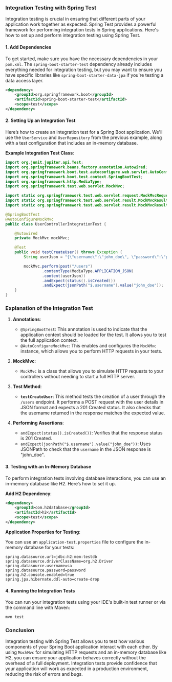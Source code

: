 ### Integration Testing with Spring Test

Integration testing is crucial in ensuring that different parts of your application work together as expected. Spring Test provides a powerful framework for performing integration tests in Spring applications. Here's how to set up and perform integration testing using Spring Test.

#### 1. Add Dependencies

To get started, make sure you have the necessary dependencies in your `pom.xml`. The `spring-boot-starter-test` dependency already includes everything needed for integration testing, but you may want to ensure you have specific libraries like `spring-boot-starter-data-jpa` if you're testing a data access layer.

```xml
<dependency>
    <groupId>org.springframework.boot</groupId>
    <artifactId>spring-boot-starter-test</artifactId>
    <scope>test</scope>
</dependency>
```

#### 2. Setting Up an Integration Test

Here’s how to create an integration test for a Spring Boot application. We'll use the `UserService` and `UserRepository` from the previous example, along with a test configuration that includes an in-memory database.

**Example Integration Test Class**:

```java
import org.junit.jupiter.api.Test;
import org.springframework.beans.factory.annotation.Autowired;
import org.springframework.boot.test.autoconfigure.web.servlet.AutoConfigureMockMvc;
import org.springframework.boot.test.context.SpringBootTest;
import org.springframework.http.MediaType;
import org.springframework.test.web.servlet.MockMvc;

import static org.springframework.test.web.servlet.request.MockMvcRequestBuilders.post;
import static org.springframework.test.web.servlet.result.MockMvcResultMatchers.status;
import static org.springframework.test.web.servlet.result.MockMvcResultMatchers.jsonPath;

@SpringBootTest
@AutoConfigureMockMvc
public class UserControllerIntegrationTest {

    @Autowired
    private MockMvc mockMvc;

    @Test
    public void testCreateUser() throws Exception {
        String userJson = "{\"username\":\"john_doe\", \"password\":\"password123\"}";

        mockMvc.perform(post("/users")
                .contentType(MediaType.APPLICATION_JSON)
                .content(userJson))
                .andExpect(status().isCreated())
                .andExpect(jsonPath("$.username").value("john_doe"));
    }
}
```

### Explanation of the Integration Test

1. **Annotations**:
   - `@SpringBootTest`: This annotation is used to indicate that the application context should be loaded for the test. It allows you to test the full application context.
   - `@AutoConfigureMockMvc`: This enables and configures the `MockMvc` instance, which allows you to perform HTTP requests in your tests.

2. **MockMvc**:
   - `MockMvc` is a class that allows you to simulate HTTP requests to your controllers without needing to start a full HTTP server.

3. **Test Method**:
   - **`testCreateUser`**: This method tests the creation of a user through the `/users` endpoint. It performs a POST request with the user details in JSON format and expects a 201 Created status. It also checks that the username returned in the response matches the expected value.

4. **Performing Assertions**:
   - `andExpect(status().isCreated())`: Verifies that the response status is 201 Created.
   - `andExpect(jsonPath("$.username").value("john_doe"))`: Uses JSONPath to check that the `username` in the JSON response is "john_doe".

#### 3. Testing with an In-Memory Database

To perform integration tests involving database interactions, you can use an in-memory database like H2. Here’s how to set it up.

**Add H2 Dependency**:

```xml
<dependency>
    <groupId>com.h2database</groupId>
    <artifactId>h2</artifactId>
    <scope>test</scope>
</dependency>
```

**Application Properties for Testing**:

You can use an `application-test.properties` file to configure the in-memory database for your tests:

```properties
spring.datasource.url=jdbc:h2:mem:testdb
spring.datasource.driverClassName=org.h2.Driver
spring.datasource.username=sa
spring.datasource.password=password
spring.h2.console.enabled=true
spring.jpa.hibernate.ddl-auto=create-drop
```

#### 4. Running the Integration Tests

You can run your integration tests using your IDE's built-in test runner or via the command line with Maven:

```bash
mvn test
```

### Conclusion

Integration testing with Spring Test allows you to test how various components of your Spring Boot application interact with each other. By using `MockMvc` for simulating HTTP requests and an in-memory database like H2, you can ensure your application behaves correctly without the overhead of a full deployment. Integration tests provide confidence that your application will work as expected in a production environment, reducing the risk of errors and bugs.